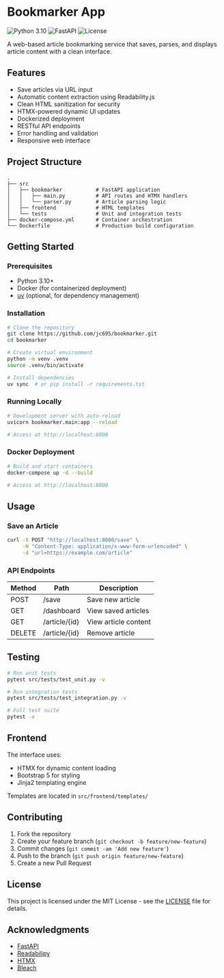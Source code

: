 # Bookmarker App

![Python 3.10](https://img.shields.io/badge/Python-3.10-blue)
![FastAPI](https://img.shields.io/badge/FastAPI-0.110.0-green)
![License](https://img.shields.io/badge/License-MIT-yellow)

A web-based article bookmarking service that saves, parses, and displays article content with a clean interface.

## Features

- Save articles via URL input
- Automatic content extraction using Readability.js
- Clean HTML sanitization for security
- HTMX-powered dynamic UI updates
- Dockerized deployment
- RESTful API endpoints
- Error handling and validation
- Responsive web interface

## Project Structure

```text
.
├── src
│   ├── bookmarker           # FastAPI application
│   │   ├── main.py          # API routes and HTMX handlers
│   │   └── parser.py        # Article parsing logic
│   ├── frontend             # HTML templates
│   └── tests                # Unit and integration tests
├── docker-compose.yml       # Container orchestration
└── Dockerfile               # Production build configuration
```

## Getting Started

### Prerequisites

- Python 3.10+
- Docker (for containerized deployment)
- [uv](https://github.com/astral-sh/uv) (optional, for dependency management)

### Installation

```bash
# Clone the repository
git clone https://github.com/jc695/bookmarker.git
cd bookmarker

# Create virtual environment
python -m venv .venv
source .venv/bin/activate

# Install dependencies
uv sync  # or pip install -r requirements.txt
```

### Running Locally

```bash
# Development server with auto-reload
uvicorn bookmarker.main:app --reload

# Access at http://localhost:8000
```

### Docker Deployment

```bash
# Build and start containers
docker-compose up -d --build

# Access at http://localhost:8000
```

## Usage

### Save an Article
```bash
curl -X POST "http://localhost:8000/save" \
     -H "Content-Type: application/x-www-form-urlencoded" \
     -d "url=https://example.com/article"
```

### API Endpoints
| Method | Path             | Description                  |
|--------|------------------|------------------------------|
| POST   | /save            | Save new article             |
| GET    | /dashboard       | View saved articles          |
| GET    | /article/{id}    | View article content         |
| DELETE | /article/{id}    | Remove article               |

## Testing

```bash
# Run unit tests
pytest src/tests/test_unit.py -v

# Run integration tests
pytest src/tests/test_integration.py -v

# Full test suite
pytest -v
```

## Frontend
The interface uses:
- HTMX for dynamic content loading
- Bootstrap 5 for styling
- Jinja2 templating engine

Templates are located in `src/frontend/templates/`

## Contributing

1. Fork the repository
2. Create your feature branch (`git checkout -b feature/new-feature`)
3. Commit changes (`git commit -am 'Add new feature'`)
4. Push to the branch (`git push origin feature/new-feature`)
5. Create a new Pull Request

## License

This project is licensed under the MIT License - see the [LICENSE](LICENSE) file for details.

## Acknowledgments

- [FastAPI](https://fastapi.tiangolo.com/)
- [Readabilipy](https://github.com/alan-turing-institute/readabilipy)
- [HTMX](https://htmx.org/)
- [Bleach](https://github.com/mozilla/bleach)
```